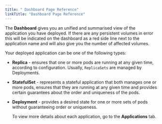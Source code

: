 ```yaml
---
title: " Dashboard Page Reference"
linkTitle: "Dashboard Page Reference"
---
```



The __Dashboard__ gives you an unified and summarised view of the application you have deployed. If there are any persistent volumes in error this will be indicated on the dashboard as a red side line next to the application name and will also give you the number of affected volumes.

Your deployed application can be one of the following types:
* __Replica__ - ensures that one or more pods are running at any given time, according to configuration. Usually, `ReplicaSets` are managed by Deployments.
* __StatefulSet__ - represents a stateful application that both manages one or more pods, ensures that they are running at any given time and provides certain guarantees about the order and uniqueness of the pods.
* __Deployment__ - provides a desired state for one or more sets of pods without guaranteeing order or uniqueness.
  
  To view more details about each application, go to the __Applications__ tab. 